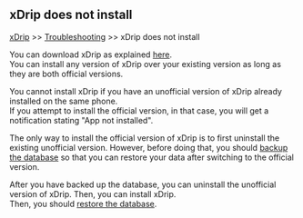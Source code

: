 ## xDrip does not install  
[xDrip](../README.md) >> [Troubleshooting](./Troubleshooting_page.md) >> xDrip does not install  
  
You can download xDrip as explained [here](./Download-xDrip.md).  
You can install any version of xDrip over your existing version as long as they are both official versions.  
  
You cannot install xDrip if you have an unofficial version of xDrip already installed on the same phone.  
If you attempt to install the official version, in that case, you will get a notification stating "App not installed".  
  
The only way to install the official version of xDrip is to first uninstall the existing unofficial version.  However, before doing that, you should [backup the database](./Backup-Database.md) so that you can restore your data after switching to the official version.  
  
After you have backed up the database, you can uninstall the unofficial version of xDrip.  Then, you can install xDrip.  
Then, you should [restore the database](./Restore-Database.md).  
  
